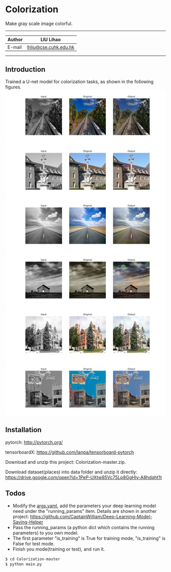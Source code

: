 # Colorization
Make gray scale image colorful.

****
|Author|LIU Lihao|
|---|---
|E-mail|lhliu@cse.cuhk.edu.hk
****


## Introduction

Trained a U-net model for colorization tasks, as shown in the following figures.
  ![image](https://github.com/CaptainWilliam/Colorization/blob/master/data/output_data/result/unet_1/test/240/2e089029ed09604fb02d66635466cce5.jpg)
  ![image](https://github.com/CaptainWilliam/Colorization/blob/master/data/output_data/result/unet_1/test/240/5fda23ff7eba3203f7e7887570a6e755.jpg)
  ![image](https://github.com/CaptainWilliam/Colorization/blob/master/data/output_data/result/unet_1/test/240/73456f7cb8ddc1d32d762d895bd3174a.jpg)
  ![image](https://github.com/CaptainWilliam/Colorization/blob/master/data/output_data/result/unet_1/test/240/e67159e9efc1962cd2e334a022fe47d7.jpg)
  ![image](https://github.com/CaptainWilliam/Colorization/blob/master/data/output_data/result/unet_1/test/240/f1b4ec389dae180cd5a00ae5d7717d62.jpg)
  ![image](https://github.com/CaptainWilliam/Colorization/blob/master/data/output_data/result/unet_1/test/240/f706932f62d986c1d27a3c14925e078e.jpg)



## Installation

pytorch: http://pytorch.org/

tensorboardX: https://github.com/lanpa/tensorboard-pytorch

Download and unzip this project: Colorization-master.zip.

Download dataset(places) into data folder and unzip it directly:
<br>https://drive.google.com/open?id=1PeP-UXtw85Vc75Lp8GgHly-A8hdqht1t


## Todos

 - Modify the [args.yaml](https://github.com/CaptainWilliam/Colorization/blob/master/conf/args.yaml), add the parameters your deep learning model need under the "running_params" item. Details are shown in another project: https://github.com/CaptainWilliam/Deep-Learning-Model-Saving-Helper
 - Pass the running_params (a python dict which contains the running parameters) to you own model.
 - The first parameter "is_training" is True for training mode, "is_training" is False for test mode.
 - Finish you mode(training or test), and run it.
 
```sh
$ cd Colorization-master
$ python main.py
```
